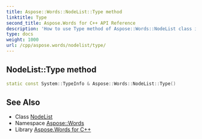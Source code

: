 ```yaml
---
title: Aspose::Words::NodeList::Type method
linktitle: Type
second_title: Aspose.Words for C++ API Reference
description: 'How to use Type method of Aspose::Words::NodeList class in C++.'
type: docs
weight: 1000
url: /cpp/aspose.words/nodelist/type/
---
```

## NodeList::Type method




```cpp
static const System::TypeInfo & Aspose::Words::NodeList::Type()
```

## See Also

* Class [NodeList](../)
* Namespace [Aspose::Words](../../)
* Library [Aspose.Words for C++](../../../)
